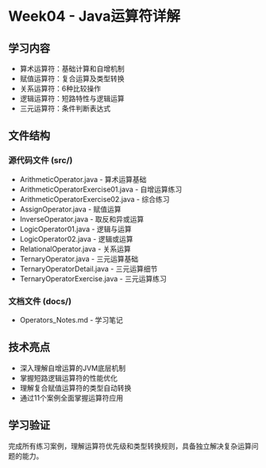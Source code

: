 # Week04 - Java运算符详解

## 学习内容
- 算术运算符：基础计算和自增机制
- 赋值运算符：复合运算及类型转换  
- 关系运算符：6种比较操作
- 逻辑运算符：短路特性与逻辑运算
- 三元运算符：条件判断表达式

## 文件结构

### 源代码文件 (src/)
- ArithmeticOperator.java - 算术运算基础
- ArithmeticOperatorExercise01.java - 自增运算练习  
- ArithmeticOperatorExercise02.java - 综合练习
- AssignOperator.java - 赋值运算
- InverseOperator.java - 取反和异或运算
- LogicOperator01.java - 逻辑与运算
- LogicOperator02.java - 逻辑或运算
- RelationalOperator.java - 关系运算
- TernaryOperator.java - 三元运算基础
- TernaryOperatorDetail.java - 三元运算细节
- TernaryOperatorExercise.java - 三元运算练习

### 文档文件 (docs/)
- Operators_Notes.md - 学习笔记

## 技术亮点
- 深入理解自增运算的JVM底层机制
- 掌握短路逻辑运算符的性能优化
- 理解复合赋值运算符的类型自动转换
- 通过11个案例全面掌握运算符应用

## 学习验证
完成所有练习案例，理解运算符优先级和类型转换规则，具备独立解决复杂运算问题的能力。